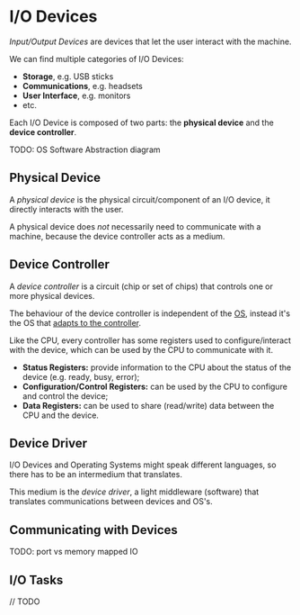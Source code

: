 # I/O Devices

*Input/Output Devices* are devices that let the user interact with the machine.

We can find multiple categories of I/O Devices:
- **Storage**, e.g. USB sticks
- **Communications**, e.g. headsets
- **User Interface**, e.g. monitors
- etc.

Each I/O Device is composed of two parts: the **physical device** and the **device controller**.

TODO: OS Software Abstraction diagram

## Physical Device

A *physical device* is the physical circuit/component of an I/O device, it directly interacts with the user.

A physical device does *not* necessarily need to communicate with a machine, because the device controller acts as a medium.

## Device Controller

A *device controller* is a circuit (chip or set of chips) that controls one or more physical devices.

The behaviour of the device controller is independent of the [OS](Systems%20and%20Networking/Unit%201/Operating%20System/Operating%20System.md), instead it's the OS that [adapts to the controller](#Device%20Driver).

Like the CPU, every controller has some registers used to configure/interact with the device, which can be used by the CPU to communicate with it.

- **Status Registers:** provide information to the CPU about the status of the device (e.g. ready, busy, error);
- **Configuration/Control Registers:** can be used by the CPU to configure and control the device;
- **Data Registers:** can be used to share (read/write) data between the CPU and the device.

## Device Driver

I/O Devices and Operating Systems might speak different languages, so there has to be an intermedium that translates.

This medium is the *device driver*, a light middleware (software) that translates communications between devices and OS's.

## Communicating with Devices

TODO: port vs memory mapped IO

## I/O Tasks

// TODO
